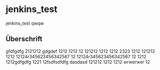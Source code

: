 # jenkins_test
jenkins_test
qwqw

## Überschrift

gfdfgdfg
2121212
gdgdef
1212
1212
12
121212
1212
1212
2323
1212
121212
1212
12124r345623456342567
12
12124r345623456342567
12
1212
1212gdfgdfg
1221
12fsdfsdfdfg
dasdasd
121212
1212
1212
wrwerwer
12
